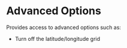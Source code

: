 # Advanced Options

Provides access to advanced options such as:

- Turn off the latitude/longitude grid 